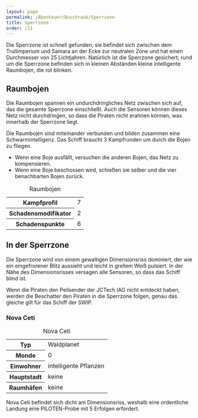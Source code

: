```yaml
---
layout: page
permalink: /Abenteuer/Buschraub/Sperrzone
title: Sperrzone
order: /11
---
```


Die Sperrzone ist schnell gefunden, sie befindet sich zwischen dem Trullimperium und Samara an der Ecke zur neutralen Zone und hat einen Durchmesser von 25 Lichtjahren. Natürlich ist die Sperrzone gesichert; rund um die Sperrzone befinden sich in kleinen Abständen kleine intelligente Raumbojen, die rot blinken.

## Raumbojen

Die Raumbojen spannen ein undurchdringliches Netz zwischen sich auf, das die gesamte Sperrzone einschließt. Auch die Sensoren können dieses Netz nicht durchdringen, so dass die Piraten nicht erahnen können, was innerhalb der Sperrzone liegt.

Die Raumbojen sind miteinander verbunden und bilden zusammen eine Schwarmintelligenz. Das Schiff braucht 3 Kampfrunden um durch die Bojen zu fliegen.

- Wenn eine Boje ausfällt, versuchen die anderen Bojen, das Netz zu kompensieren.
- Wenn eine Boje beschossen wird, schießen sie selber und die vier benachbarten Bojen zurück.

<table>
<caption>Raumbojen</caption>
<tbody>
<tr><th>Kampfprofil</th><td>7</td></tr>
<tr><th>Schadensmodifikator</th><td>2</td></tr>
<tr><th>Schadenspunkte</th><td>6</td></tr>
</tbody>
</table>

## In der Sperrzone

Die Sperrzone wird von einem gewaltigen Dimensionsriss dominiert, der wie ein eingefrorener Blitz aussieht und leicht in grellem Weiß pulsiert. In der Nähe des Dimensionsrisses versagen alle Sensoren, so dass das Schiff blind ist.

Wenn die Piraten den Peilsender der JCTech IAG nicht entdeckt haben, werden die Beschatter den Piraten in die Sperrzone folgen, genau das gleiche gilt für das Schiff der SWIP.

### Nova Ceti

<table>
<caption>Nova Ceti</caption>
<tbody>
<tr><th>Typ</th><td>Waldplanet</td></tr>
<tr><th>Monde</th><td>0</td></tr>
<tr><th>Einwohner</th><td>intelligente Pflanzen</td></tr>
<tr><th>Hauptstadt</th><td>keine</td></tr>
<tr><th>Raumhäfen</th><td>keine</td></tr>
</tbody>
</table>

Nova Ceti befindet sich dicht am Dimensionsriss, weshalb eine ordentliche Landung eine PILOTEN-Probe mit 5 Erfolgen erfordert.

